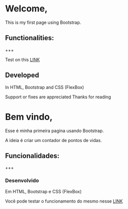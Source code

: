 # Welcome, 
This is my first page using Bootstrap.

## Functionalities:
+++

Test on this [LINK](https://felipeaguiarn.github.io/The-Twilight-Zone-fanpage/)

## Developed 
In HTML, Bootstrap and CSS (FlexBox)

 Support or fixes are appreciated
 Thanks for reading


# Bem vindo, 
Esse é minha primeira pagina usando Bootstrap. 

A ideia é criar um contador de pontos de vidas. 

## Funcionalidades:
+++

### Desenvolvido 
Em HTML, Bootstrap e CSS (FlexBox)

Você pode testar o funcionamento do mesmo nesse [LINK](https://felipeaguiarn.github.io/The-Twilight-Zone-fanpage/)


